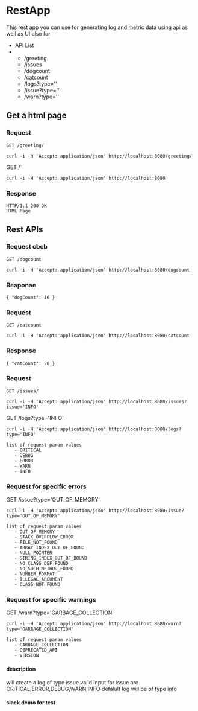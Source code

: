 # RestApp
This rest app you can use for generating log and metric data using api as well as UI also for
* API List
*   
  - /greeting 
  - /issues
  - /dogcount
  - /catcount
  - /logs?type=''
  - /issue?type=''
  - /warn?type=''
    
## Get a html page
    
### Request  
  
`GET /greeting/`

    curl -i -H 'Accept: application/json' http://localhost:8080/greeting/
    
 GET /`

    curl -i -H 'Accept: application/json' http://localhost:8080
    
### Response
    HTTP/1.1 200 OK
    HTML Page 
## Rest APIs
### Request  cbcb
`GET /dogcount`

    curl -i -H 'Accept: application/json' http://localhost:8080/dogcount

### Response  

    { "dogCount": 16 }

### Request

`GET /catcount`

    curl -i -H 'Accept: application/json' http://localhost:8080/catcount

### Response

    { "catCount": 20 }

### Request  

`GET /issues/`

    curl -i -H 'Accept: application/json' http://localhost:8080/issues?issue='INFO'
    
 GET /logs?type='INFO'

    curl -i -H 'Accept: application/json' http://localhost:8080/logs?type='INFO'
    
    list of request param values 
       - CRITICAL
       - DEBUG
       - ERROR
       - WARN
       - INFO
       
### Request for specific errors
    
 GET /issue?type='OUT_OF_MEMORY'

    curl -i -H 'Accept: application/json' http://localhost:8080/issue?type='OUT_OF_MEMORY'
    
    list of request param values 
       - OUT_OF_MEMORY
       - STACK_OVERFLOW_ERROR
       - FILE_NOT_FOUND
       - ARRAY_INDEX_OUT_OF_BOUND
       - NULL_POINTER
       - STRING_INDEX_OUT_OF_BOUND
       - NO_CLASS_DEF_FOUND
       - NO_SUCH_METHOD_FOUND
       - NUMBER_FORMAT
       - ILLEGAL_ARGUMENT 
       - CLASS_NOT_FOUND
       
 ### Request for specific warnings
    
 GET /warn?type='GARBAGE_COLLECTION'

    curl -i -H 'Accept: application/json' http://localhost:8080/warn?type='GARBAGE_COLLECTION'
    
    list of request param values 
       - GARBAGE_COLLECTION
       - DEPRECATED_API
       - VERSION
       
       

#### description
will create a log of type issue 
valid input for issue are CRITICAL,ERROR,DEBUG,WARN,INFO
defalult log will be of type info

#### slack demo for test
